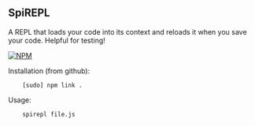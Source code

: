 SpiREPL
--------

A REPL that loads your code into its context and reloads it when you save your code. Helpful for testing!

[![NPM](https://nodei.co/npm/spirepl.png)](https://nodei.co/npm/spirepl/)

Installation (from github):

        [sudo] npm link .
Usage:

        spirepl file.js
